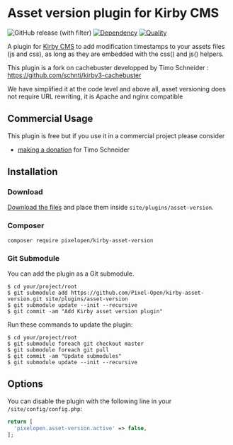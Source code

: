 # Asset version plugin for Kirby CMS

![GitHub release (with filter)](https://img.shields.io/github/v/release/Pixel-Open/kirby-asset-version)
[![Dependency](https://img.shields.io/badge/kirby-3.9/4.0/5.0-cca000.svg)](https://getkirby.com/)
[![Quality](https://sonarcloud.io/api/project_badges/measure?project=Pixel-Open_kirby-asset-version&metric=alert_status)](https://sonarcloud.io/summary/new_code?id=Pixel-Open_kirby-asset-version)

A plugin for [Kirby CMS](http://getkirby.com) to add modification timestamps to your assets files (js and css), as long as they are embedded with the css() and js() helpers.

This plugin is a fork on cachebuster developped by Timo Schneider : https://github.com/schnti/kirby3-cachebuster

We have simplified it at the code level and above all, asset versioning does not require URL rewriting, it is Apache and nginx compatible

## Commercial Usage

This plugin is free but if you use it in a commercial project please consider

- [making a donation](https://www.paypal.me/schnti/5) for Timo Schneider

## Installation

### Download

[Download the files](https://github.com/Pixel-Open/kirby-asset-version/releases) and place them inside `site/plugins/asset-version`.

### Composer

```
composer require pixelopen/kirby-asset-version
```

### Git Submodule
You can add the plugin as a Git submodule.

    $ cd your/project/root
    $ git submodule add https://github.com/Pixel-Open/kirby-asset-version.git site/plugins/asset-version
    $ git submodule update --init --recursive
    $ git commit -am "Add Kirby asset version plugin"

Run these commands to update the plugin:

    $ cd your/project/root
    $ git submodule foreach git checkout master
    $ git submodule foreach git pull
    $ git commit -am "Update submodules"
    $ git submodule update --init --recursive

## Options

You can disable the plugin with the following line in your `/site/config/config.php`:

```php
return [
  'pixelopen.asset-version.active' => false,
];
```



